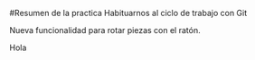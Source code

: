#Resumen de la practica
Habituarnos al ciclo de trabajo con Git

Nueva funcionalidad para rotar piezas con el ratón.

Hola
